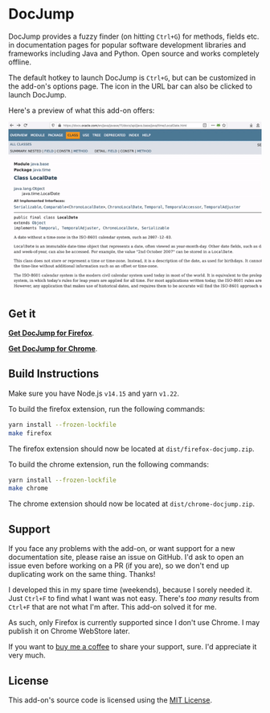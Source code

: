 # DocJump

DocJump provides a fuzzy finder (on hitting `Ctrl+G`) for methods, fields etc. in documentation pages for popular
software development libraries and frameworks including Java and Python. Open source and works completely offline.

The default hotkey to launch DocJump is `Ctrl+G`, but can be customized in the add-on's options page. The icon in the
URL bar can also be clicked to launch DocJump.

Here's a preview of what this add-on offers:

![GIF Preview](https://github.com/sharat87/docjump/blob/master/media/preview.gif)

## Get it

[**Get DocJump for Firefox**](https://addons.mozilla.org/en-US/firefox/addon/docjump/).

[**Get DocJump for Chrome**](https://chrome.google.com/webstore/detail/docjump/honoamahndiehddgbkdbdnljdaipbeff).

## Build Instructions

Make sure you have Node.js `v14.15` and yarn `v1.22`.

To build the firefox extension, run the following commands:

```sh
yarn install --frozen-lockfile
make firefox
```

The firefox extension should now be located at `dist/firefox-docjump.zip`.

To build the chrome extension, run the following commands:

```sh
yarn install --frozen-lockfile
make chrome
```

The chrome extension should now be located at `dist/chrome-docjump.zip`.

## Support

If you face any problems with the add-on, or want support for a new documentation site, please raise an issue on GitHub.
I'd ask to open an issue even before working on a PR (if you are), so we don't end up duplicating work on the same
thing. Thanks!

I developed this in my spare time (weekends), because I sorely needed it. Just `Ctrl+F` to find what I want was not
easy. There's *too many* results from `Ctrl+F` that are not what I'm after. This add-on solved it for me.

As such, only Firefox is currently supported since I don't use Chrome. I may publish it on Chrome WebStore later.

If you want to [buy me a coffee](https://www.buymeacoffee.com/sharat87) to share your support, sure. I'd appreciate it
very much.

## License

This add-on's source code is licensed using the [MIT License](https://addons.mozilla.org/addon/docjump/).

